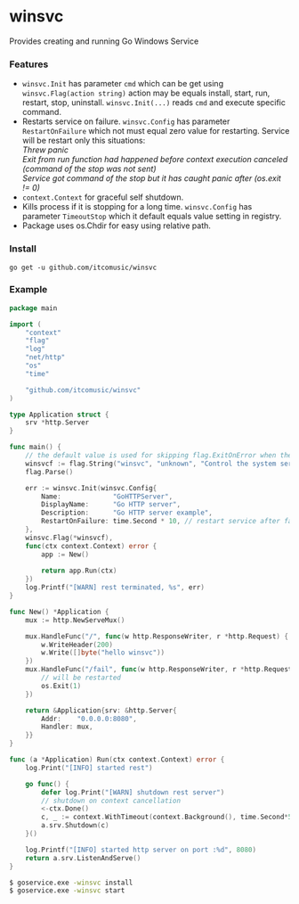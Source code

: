 # winsvc
Provides creating and running Go Windows Service

### Features
- `winsvc.Init` has parameter `cmd` which can be get using `winsvc.Flag(action string)` action may be equals install, start, run, restart, stop, uninstall.
`winsvc.Init(...)` reads `cmd` and execute specific command.
- Restarts service on failure. `winsvc.Config` has parameter `RestartOnFailure` which not must equal zero value for restarting. 
Service will be restart only this situations:  
*Threw panic*  
*Exit from run function had happened before context execution canceled (command of the stop was not sent)*  
*Service got command of the stop but it has caught panic after (os.exit != 0)* 
- `context.Context` for graceful self shutdown.
- Kills process if it is stopping for a long time. `winsvc.Config` has parameter `TimeoutStop` which it default equals value setting in registry.
- Package uses os.Chdir for easy using relative path. 

### Install
```go get -u github.com/itcomusic/winsvc```

### Example
```go
package main

import (
	"context"
	"flag"
	"log"
	"net/http"
	"os"
	"time"

	"github.com/itcomusic/winsvc"
)

type Application struct {
	srv *http.Server
}

func main() {
	// the default value is used for skipping flag.ExitOnError when the service was started
	winsvcf := flag.String("winsvc", "unknown", "Control the system service (install, start, restart, stop, uninstall)")
	flag.Parse()

	err := winsvc.Init(winsvc.Config{
		Name:             "GoHTTPServer",
		DisplayName:      "Go HTTP server",
		Description:      "Go HTTP server example",
		RestartOnFailure: time.Second * 10, // restart service after failure
	},
	winsvc.Flag(*winsvcf),
	func(ctx context.Context) error {
		app := New()
		
		return app.Run(ctx)
	})
	log.Printf("[WARN] rest terminated, %s", err)
}

func New() *Application {
	mux := http.NewServeMux()

	mux.HandleFunc("/", func(w http.ResponseWriter, r *http.Request) {
		w.WriteHeader(200)
		w.Write([]byte("hello winsvc"))
	})
	mux.HandleFunc("/fail", func(w http.ResponseWriter, r *http.Request) {
		// will be restarted
		os.Exit(1)
	})

	return &Application{srv: &http.Server{
		Addr:    "0.0.0.0:8080",
		Handler: mux,
	}}
}

func (a *Application) Run(ctx context.Context) error {
	log.Print("[INFO] started rest")

	go func() {
		defer log.Print("[WARN] shutdown rest server")
		// shutdown on context cancellation
		<-ctx.Done()
		c, _ := context.WithTimeout(context.Background(), time.Second*5)
		a.srv.Shutdown(c)
	}()

	log.Printf("[INFO] started http server on port :%d", 8080)
	return a.srv.ListenAndServe()
}

```
```sh
$ goservice.exe -winsvc install
$ goservice.exe -winsvc start
```
